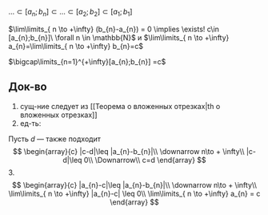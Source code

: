 $\dots \subset [a_{n};b_{n}] \subset\dots \subset [a_{2};b_{2}] \subset [a_{1};b_{1}]$

$\lim\limits_{ n \to +\infty} (b_{n}-a_{n}) = 0 \implies \exists! c\in [a_{n};b_{n}]\ \forall n \in \mathbb{N}$ и $\lim\limits_{ n \to +\infty} a_{n}=\lim\limits_{ n \to +\infty} b_{n}=c$

$\bigcap\limits_{n=1}^{+\infty}[a_{n};b_{n}] =c$

## Док-во

1. сущ-ние следует из [[Теорема о вложенных отрезках|th о вложенных отрезках]]
2. ед-ть:

Пусть $d$ — также подходит
$$
\begin{array}{c}
|c-d|\leq |a_{n}-b_{n}|\\
\downarrow n\to + \infty\\
|c-d|\leq 0\\
\Downarrow\\
c=d
\end{array}
$$
3. 
$$
\begin{array}{c}
|a_{n}-c|\leq |a_{n}-b_{n}|\\
\downarrow n\to + \infty\\
\lim\limits_{ n \to +\infty} |a_{n}-c| \leq 0\\
\lim\limits_{ n \to +\infty} a_{n} = c 
\end{array}
$$
